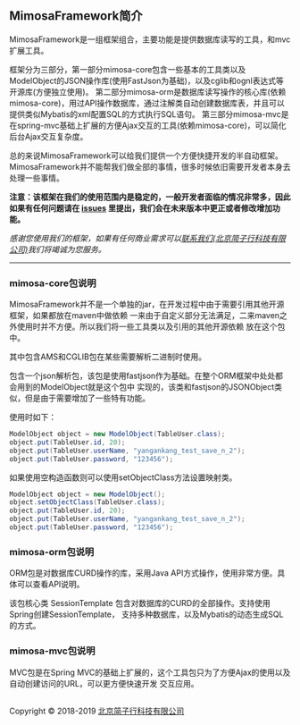 ## MimosaFramework简介
MimosaFramework是一组框架组合，主要功能是提供数据库读写的工具，和mvc扩展工具。

框架分为三部分，第一部分mimosa-core包含一些基本的工具类以及ModelObject的JSON操作库(使用FastJson为基础)，以及cglib和ognl表达式等开源库(方便独立使用)。
第二部分mimosa-orm是数据库读写操作的核心库(依赖mimosa-core)，用过API操作数据库，通过注解类自动创建数据库表，并且可以提供类似Mybatis的xml配置SQL的方式执行SQL语句。
第三部分mimosa-mvc是在spring-mvc基础上扩展的方便Ajax交互的工具(依赖mimosa-core)，可以简化后台Ajax交互复杂度。

总的来说MimosaFramework可以给我们提供一个方便快捷开发的半自动框架。MimosaFramework并不能帮我们做全部的事情，很多时候依旧需要开发者本身去处理一些事情。

**注意：该框架在我们的使用范围内是稳定的，一般开发者面临的情况非常多，因此如果有任何问题请在
[issues](https://github.com/jianzixing/mimosaframework/issues)
里提出，我们会在未来版本中更正或者修改增加功能。**

_感谢您使用我们的框架，如果有任何商业需求可以[联系我们(北京简子行科技有限公司)](https://www.jianzixing.com.cn)我们将竭诚为您服务。_


---

### mimosa-core包说明

MimosaFramework并不是一个单独的jar，在开发过程中由于需要引用其他开源框架，如果都放在maven中做依赖
一来由于自定义部分无法满足，二来maven之外使用时并不方便。所以我们将一些工具类以及引用的其他开源依赖
放在这个包中。

其中包含AMS和CGLIB包在某些需要解析二进制时使用。

包含一个json解析包，该包是使用fastjson作为基础。在整个ORM框架中处处都会用到的ModelObject就是这个包中
实现的，该类和fastjson的JSONObject类似，但是由于需要增加了一些特有功能。

使用时如下：

```java
ModelObject object = new ModelObject(TableUser.class);
object.put(TableUser.id, 20);
object.put(TableUser.userName, "yangankang_test_save_n_2");
object.put(TableUser.password, "123456");
```

如果使用空构造函数则可以使用setObjectClass方法设置映射类。

```java
ModelObject object = new ModelObject();
object.setObjectClass(TableUser.class);
object.put(TableUser.id, 20);
object.put(TableUser.userName, "yangankang_test_save_n_2");
object.put(TableUser.password, "123456");
```

### mimosa-orm包说明

ORM包是对数据库CURD操作的库，采用Java API方式操作，使用非常方便。具体可以查看API说明。

该包核心类 SessionTemplate 包含对数据库的CURD的全部操作。支持使用Spring创建SessionTemplate，
支持多种数据库，以及Mybatis的动态生成SQL的方式。

### mimosa-mvc包说明

MVC包是在Spring MVC的基础上扩展的，这个工具包只为了方便Ajax的使用以及自动创建访问的URL，可以更方便快速开发
交互应用。


## 
Copyright © 2018-2019 [北京简子行科技有限公司](https://www.jianzixing.com.cn)

